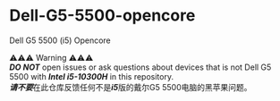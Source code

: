# Dell-G5-5500-opencore
Dell G5 5500 (i5) Opencore

⚠️⚠️⚠️ Warning ⚠️⚠️⚠️<br/>
***DO NOT*** open issues or ask questions about devices that is not Dell G5 5500 with ***Intel i5-10300H*** in this repository.
<br/>
***请不要***在此仓库反馈任何不是***i5***版的戴尔G5 5500电脑的黑苹果问题。
